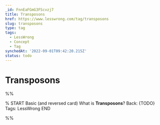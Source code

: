 ```yaml
---
_id: FnnEaFGmG3FScvzj7
title: Transposons
href: https://www.lesswrong.com/tag/transposons
slug: transposons
type: tag
tags:
  - LessWrong
  - Concept
  - Tag
synchedAt: '2022-09-01T09:42:20.215Z'
status: todo
---
```


# Transposons


%%

% START
Basic (and reversed card)
What is **Transposons**?
Back: {TODO}
Tags: LessWrong
END
<!--ID: 1663156962307-->


%%
	
